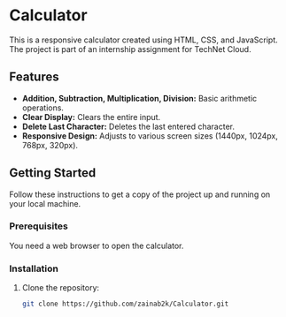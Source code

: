 # Calculator

This is a responsive calculator created using HTML, CSS, and JavaScript. The project is part of an internship assignment for TechNet Cloud.

## Features

- **Addition, Subtraction, Multiplication, Division:** Basic arithmetic operations.
- **Clear Display:** Clears the entire input.
- **Delete Last Character:** Deletes the last entered character.
- **Responsive Design:** Adjusts to various screen sizes (1440px, 1024px, 768px, 320px).


## Getting Started

Follow these instructions to get a copy of the project up and running on your local machine.

### Prerequisites

You need a web browser to open the calculator.

### Installation

1. Clone the repository:
   ```sh
   git clone https://github.com/zainab2k/Calculator.git
